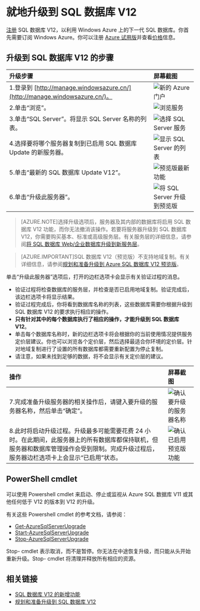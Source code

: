 <properties
	pageTitle="升级到 SQL 数据库 V12"
	description="介绍如何从先前版本的 Azure SQL 数据库 升级到 Azure SQL 数据库 V12。"
	services="sql-database"
	documentationCenter=""
	authors="sonalmm"
	manager="jeffreyg"
	editor=""/>

<tags
	ms.service="sql-database"  
	ms.date="05/15/2015"
	wacn.date="06/30/2015"/>


# 就地升级到 SQL 数据库 V12


[注册](https://manage.windowsazure.cn) SQL 数据库 V12，以利用 Windows Azure 上的下一代 SQL 数据库。你首先需要订阅 Windows Azure。你可以注册 [Azure 试用版](/pricing/1rmb-trial)并查看[价格](/home/features/sql-database/#price)信息。


## 升级到 SQL 数据库 V12 的步骤


| 升级步骤 | 屏幕截图 |
| :--- | :--- |
| 1.登录到 [http://manage.windowsazure.cn/](http://manage.windowsazure.cn/)。 | ![新的 Azure 门户][1] |
| 2.单击“浏览”。 | ![浏览服务][2] |
| 3.单击“SQL Server”。将显示 SQL Server 名称的列表。 | ![选择 SQL Server 服务][3] |
| 4.选择要将哪个服务器复制到已启用 SQL 数据库 Update 的新服务器。 | ![显示 SQL Server 的列表][4] |
| 5.单击“最新的 SQL 数据库 Update V12”。 | ![预览版最新功能][5] |
| 6.单击“升级此服务器”。 | ![将 SQL Server 升级到预览版][6] |


> [AZURE.NOTE]选择升级选项后，服务器及其内部的数据库将启用 SQL 数据库 V12 功能，而你无法撤消该操作。若要将服务器升级到 SQL 数据库 V12，你需要购买基本、标准或高级服务层。有关服务层的详细信息，请参阅[将 SQL 数据库 Web/企业数据库升级到新服务层](sql-database-upgrade-new-service-tiers)。


> [AZURE.IMPORTANT]SQL 数据库 V12（预览版）不支持地域复制。有关详细信息，请参阅[规划和准备升级到 Azure SQL 数据库 V12 预览版](sql-database-v12-plan-prepare-upgrade)。


单击“升级此服务器”选项后，打开的边栏选项卡会显示有关验证过程的消息。


- 验证过程将检查数据库的服务层，并检查是否已启用地域复制。验证完成后，该边栏选项卡将显示结果。
- 验证过程完成后，你将看到数据库名称的列表，这些数据库需要你根据升级到 SQL 数据库 V12 的要求执行相应的操作。
 - **只有针对其中的每个数据库执行了相应的操作，才能升级到 SQL 数据库 V12**。
- 单击每个数据库名称时，新的边栏选项卡将会根据你的当前使用情况提供服务定价层建议。你也可以浏览各个定价层，然后选择最适合你环境的定价层。针对地域复制进行了设置的所有数据库都需要重新配置为停止复制。
- 请注意，如果未找到足够的数据，将不会显示有关定价层的建议。


| 操作 | 屏幕截图 |
| :--- | :--- |
| 7.完成准备升级服务器的相关操作后，请键入要升级的服务器名称，然后单击“确定”。 | ![确认要升级的服务器名称][7] |
| 8.此时将启动升级过程。升级最多可能需要花费 24 小时。在此期间，此服务器上的所有数据库都保持联机，但服务器和数据库管理操作会受到限制。完成升级过程后，服务器边栏选项卡上会显示“已启用”状态。 | ![确认已启用预览版功能][8] |


## PowerShell cmdlet


可以使用 Powershell cmdlet 来启动、停止或监视从 Azure SQL 数据库 V11 或其他任何低于 V12 的版本到 V12 的升级。


有关这些 Powershell cmdlet 的参考文档，请参阅：


- [Get-AzureSqlServerUpgrade](http://msdn.microsoft.com/zh-cn/library/mt143621.aspx)
- [Start-AzureSqlServerUpgrade](http://msdn.microsoft.com/zh-cn/library/mt143623.aspx)
- [Stop-AzureSqlServerUpgrade](http://msdn.microsoft.com/zh-cn/library/mt143622.aspx)


Stop- cmdlet 表示取消，而不是暂停。你无法在中途恢复升级，而只能从头开始重新升级。Stop- cmdlet 将清理并释放所有相应的资源。


## 相关链接

-  [SQL 数据库 V12 的新增功能](sql-database-v12-whats-new)
- [规划和准备升级到 SQL 数据库 V12](sql-database-v12-plan-prepare-upgrade)


<!--Image references-->
[1]: ./media/sql-database-preview-upgrade/firstscreenportal.png
[2]: ./media/sql-database-preview-upgrade/browse.png
[3]: ./media/sql-database-preview-upgrade/sqlserver.png
[4]: ./media/sql-database-preview-upgrade/sqlserverlist.png
[5]: ./media/sql-database-preview-upgrade/latestprview.png
[6]: ./media/sql-database-preview-upgrade/upgrade.png
[7]: ./media/sql-database-preview-upgrade/typeservername.png
[8]: ./media/sql-database-preview-upgrade/enabled.png

<!---HONumber=61-->